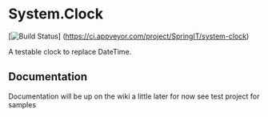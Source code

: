 # System.Clock

[![Build Status](https://ci.appveyor.com/api/projects/status/github/SpringIT/System.Clock?branch=master&svg=true)]
(https://ci.appveyor.com/project/SpringIT/system-clock)

A testable clock to replace DateTime.

## Documentation

Documentation will be up on the wiki a little later for now see test project for samples
